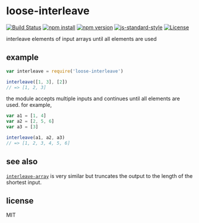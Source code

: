 # loose-interleave

[![Build Status](https://img.shields.io/travis/jarofghosts/loose-interleave.svg?style=flat-square)](https://travis-ci.org/jarofghosts/loose-interleave)
[![npm install](https://img.shields.io/npm/dm/loose-interleave.svg?style=flat-square)](https://www.npmjs.org/package/loose-interleave)
[![npm version](https://img.shields.io/npm/v/loose-interleave.svg?style=flat-square)](https://www.npmjs.org/package/loose-interleave)
[![js-standard-style](https://img.shields.io/badge/code%20style-standard-brightgreen.svg?style=flat-square)](https://github.com/feross/standard)
[![License](https://img.shields.io/npm/l/loose-interleave.svg?style=flat-square)](https://github.com/jarofghosts/loose-interleave/blob/master/LICENSE)

interleave elements of input arrays until all elements are used

## example

```js
var interleave = require('loose-interleave')

interleave([1, 3], [2])
// => [1, 2, 3]
```

the module accepts multiple inputs and continues until all elements are used. for example,

```javascript
var a1 = [1, 4]
var a2 = [2, 5, 6]
var a3 = [3]

interleave(a1, a2, a3)
// => [1, 2, 3, 4, 5, 6]
```

## see also

[`interleave-array`](https://github.com/jarofghosts/interleave-array) is very similar but truncates the output to the length of the shortest input.

## license

MIT
